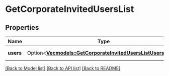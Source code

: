 # GetCorporateInvitedUsersList

## Properties

Name | Type | Description | Notes
------------ | ------------- | ------------- | -------------
**users** | Option<[**Vec<models::GetCorporateInvitedUsersListUsersInner>**](getCorporateInvitedUsersList_users_inner.md)> | Get invited users list | [optional]

[[Back to Model list]](../README.md#documentation-for-models) [[Back to API list]](../README.md#documentation-for-api-endpoints) [[Back to README]](../README.md)


